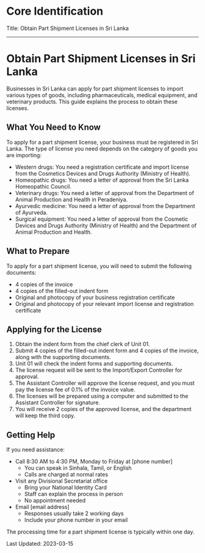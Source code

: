 # Core Identification
Title: Obtain Part Shipment Licenses in Sri Lanka

---
# Obtain Part Shipment Licenses in Sri Lanka

Businesses in Sri Lanka can apply for part shipment licenses to import various types of goods, including pharmaceuticals, medical equipment, and veterinary products. This guide explains the process to obtain these licenses.

## What You Need to Know

To apply for a part shipment license, your business must be registered in Sri Lanka. The type of license you need depends on the category of goods you are importing:

- Western drugs: You need a registration certificate and import license from the Cosmetics Devices and Drugs Authority (Ministry of Health).
- Homeopathic drugs: You need a letter of approval from the Sri Lanka Homeopathic Council.
- Veterinary drugs: You need a letter of approval from the Department of Animal Production and Health in Peradeniya.
- Ayurvedic medicine: You need a letter of approval from the Department of Ayurveda.
- Surgical equipment: You need a letter of approval from the Cosmetic Devices and Drugs Authority (Ministry of Health) and the Department of Animal Production and Health.

## What to Prepare

To apply for a part shipment license, you will need to submit the following documents:

- 4 copies of the invoice
- 4 copies of the filled-out indent form
- Original and photocopy of your business registration certificate
- Original and photocopy of your relevant import license and registration certificate

## Applying for the License

1. Obtain the indent form from the chief clerk of Unit 01.
2. Submit 4 copies of the filled-out indent form and 4 copies of the invoice, along with the supporting documents.
3. Unit 01 will check the indent forms and supporting documents.
4. The license request will be sent to the Import/Export Controller for approval.
5. The Assistant Controller will approve the license request, and you must pay the license fee of 0.1% of the invoice value.
6. The licenses will be prepared using a computer and submitted to the Assistant Controller for signature.
7. You will receive 2 copies of the approved license, and the department will keep the third copy.

## Getting Help

If you need assistance:

- Call 8:30 AM to 4:30 PM, Monday to Friday at [phone number]
    - You can speak in Sinhala, Tamil, or English
    - Calls are charged at normal rates
- Visit any Divisional Secretariat office
    - Bring your National Identity Card
    - Staff can explain the process in person
    - No appointment needed
- Email [email address]
    - Responses usually take 2 working days
    - Include your phone number in your email

The processing time for a part shipment license is typically within one day.

Last Updated: 2023-03-15